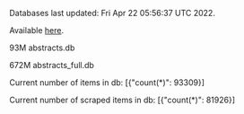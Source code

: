 Databases last updated: Fri Apr 22 05:56:37 UTC 2022. 

Available [here](https://github.com/cbeauhilton/ash-db/releases).


93M	abstracts.db

672M	abstracts_full.db

Current number of items in db:
[{"count(*)": 93309}]

Current number of scraped items in db:
[{"count(*)": 81926}]
